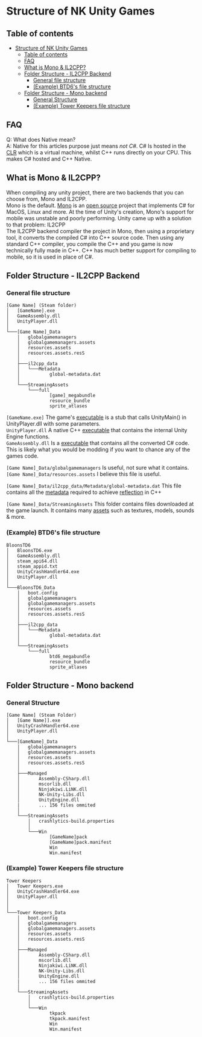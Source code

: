 # Structure of NK Unity Games

## Table of contents

- [Structure of NK Unity Games](#structure-of-nk-unity-games)
  - [Table of contents](#table-of-contents)
  - [FAQ](#faq)
  - [What is Mono & IL2CPP?](#what-is-mono--il2cpp)
  - [Folder Structure - IL2CPP Backend](#folder-structure---il2cpp-backend)
    - [General file structure](#general-file-structure)
    - [(Example) BTD6's file structure](#example-btd6s-file-structure)
  - [Folder Structure - Mono backend](#folder-structure---mono-backend)
    - [General Structure](#general-structure)
    - [(Example) Tower Keepers file structure](#example-tower-keepers-file-structure)

## FAQ

Q: What does Native mean?  
A: Native for this articles purpose just means *not C#*. C# Is hosted in the [CLR](https://en.wikipedia.org/wiki/Common_Language_Runtime) which is a virtual machine, whilst C++ runs directly on your CPU. This makes C# hosted and C++ Native.  

## What is Mono & IL2CPP?

When compiling any unity project, there are two backends that you can choose from, Mono and IL2CPP.  
Mono is the default. [Mono](https://www.mono-project.com/) is an [open source](https://github.com/mono/mono) project that implements C# for MacOS, Linux and more. At the time of Unity's creation, Mono's support for mobile was unstable and poorly performing. Unity came up with a solution to that problem: IL2CPP  
The IL2CPP backend compiler the project in Mono, then using a proprietary tool, it converts the compiled C# into C++ source code. Then using any standard C++ compiler, you compile the C++ and you game is now technically fully made in C++. C++ has much better support for compiling to mobile, so it is used in place of C#.

## Folder Structure - IL2CPP Backend

### General file structure

```tree
[Game Name] (Steam folder)
│   [GameName].exe
│   GameAssembly.dll
│   UnityPlayer.dll
│
└───[Game Name]_Data
    │   globalgamemanagers
    │   globalgamemanagers.assets
    │   resources.assets
    │   resources.assets.resS
    │
    ├───il2cpp_data
    │   └───Metadata
    │           global-metadata.dat
    │
    └───StreamingAssets
        └───full
                [game]_megabundle
                resource_bundle
                sprite_atlases
```

`[GameName.exe]` The game's [executable](../executable.md) is a stub that calls UnityMain() in UnityPlayer.dll with some parameters.  
`UnityPlayer.dll` A native C++ [executable](../executable.md) that contains the internal Unity Engine functions.  
`GameAssembly.dll` Is a [executable](../executable.md) that contains all the converted C# code. This is likely what you would be modding if you want to chance any of the games code.  
  
`[Game Name]_Data/globalgamemanagers` Is useful, not sure what it contains.  
`[Game Name]_Data/resources.assets` I believe this file is useful.  
  
`[Game Name]_Data/il2cpp_data/Metadata/global-metadata.dat`  This file contains all the [metadata](metadata.md) required to achieve [reflection](https://docs.microsoft.com/en-us/dotnet/csharp/programming-guide/concepts/reflection) in C++  

`[Game Name]_Data/StreamingAssets` This folder contains files downloaded at the game launch. It contains many [assets](assets.md) such as textures, models, sounds & more.

### (Example) BTD6's file structure

```tree
BloonsTD6
│   BloonsTD6.exe
│   GameAssembly.dll
│   steam_api64.dll
│   steam_appid.txt
│   UnityCrashHandler64.exe
│   UnityPlayer.dll
│
└───BloonsTD6_Data
    │   boot.config
    │   globalgamemanagers
    │   globalgamemanagers.assets
    │   resources.assets
    │   resources.assets.resS
    │
    ├───il2cpp_data
    │   └───Metadata
    │           global-metadata.dat
    │
    └───StreamingAssets
        └───full
                btd6_megabundle
                resource_bundle
                sprite_atlases
```

## Folder Structure - Mono backend

### General Structure

```tree
[Game Name] (Steam Folder)
│   [Game Name]].exe
│   UnityCrashHandler64.exe
│   UnityPlayer.dll
│
└───[GameName]_Data
    │   globalgamemanagers
    │   globalgamemanagers.assets
    │   resources.assets
    │   resources.assets.resS
    │
    ├───Managed
    │       Assembly-CSharp.dll
    │       mscorlib.dll
    │       Ninjakiwi.LiNK.dll
    │       NK-Unity-Libs.dll
    │       UnityEngine.dll
    |       ... 156 files ommited
    │
    └───StreamingAssets
        │   crashlytics-build.properties
        │
        └───Win
                [GameName]pack
                [GameName]pack.manifest
                Win
                Win.manifest
```

### (Example) Tower Keepers file structure

```tree
Tower Keepers
│   Tower Keepers.exe
│   UnityCrashHandler64.exe
│   UnityPlayer.dll
│
│
└───Tower Keepers_Data
    │   boot.config
    │   globalgamemanagers
    │   globalgamemanagers.assets
    │   resources.assets
    │   resources.assets.resS
    │
    ├───Managed
    │       Assembly-CSharp.dll
    │       mscorlib.dll
    │       Ninjakiwi.LiNK.dll
    │       NK-Unity-Libs.dll
    │       UnityEngine.dll
    |       ... 156 files ommited
    │
    └───StreamingAssets
        │   crashlytics-build.properties
        │
        └───Win
                tkpack
                tkpack.manifest
                Win
                Win.manifest

```
